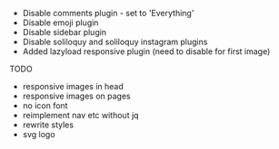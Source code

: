  - Disable comments plugin - set to 'Everything'
 - Disable emoji plugin
 - Disable sidebar plugin
 - Disable soliloquy and soliloquy instagram plugins
 - Added lazyload responsive plugin (need to disable for first image)

TODO
- responsive images in head
- responsive images on pages
- no icon font
- reimplement nav etc without jq
- rewrite styles
- svg logo
